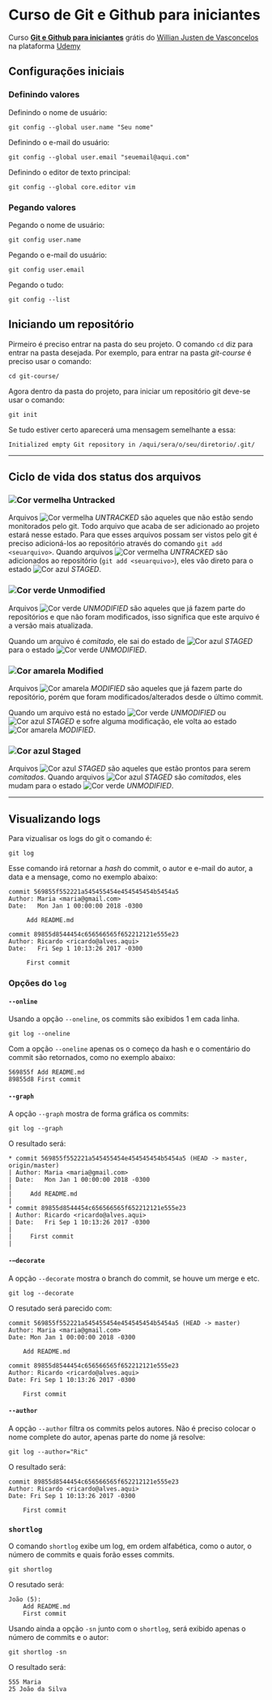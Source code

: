 # Curso de Git e Github para iniciantes

Curso **[Git e Github para iniciantes](https://www.udemy.com/git-e-github-para-iniciantes/)** grátis do [Willian Justen de Vasconcelos](https://github.com/willianjusten) na plataforma [Udemy](https://www.udemy.com)

## Configurações iniciais


### Definindo valores

Definindo o nome de usuário:

```git
git config --global user.name "Seu nome"
```

Definindo o e-mail do usuário:

```git
git config --global user.email "seuemail@aqui.com"
```

Definindo o editor de texto principal:

```git
git config --global core.editor vim
```

### Pegando valores

Pegando o nome de usuário:

```git
git config user.name
```

Pegando o e-mail do usuário:

```git
git config user.email
```

Pegando o tudo:

```git
git config --list
```

## Iniciando um repositório

Pirmeiro é preciso entrar na pasta do seu projeto. O comando `cd` diz para entrar na pasta desejada. Por exemplo, para entrar na pasta *git-course* é preciso usar o comando:

```
cd git-course/
```

Agora dentro da pasta do projeto, para iniciar um repositório git deve-se usar o comando:

```git
git init
```

Se tudo estiver certo aparecerá uma mensagem semelhante a essa:

```git
Initialized empty Git repository in /aqui/sera/o/seu/diretorio/.git/
```

***

## Ciclo de vida dos status dos arquivos

### ![Cor vermelha](https://placehold.it/16/F44336?text=+) Untracked

Arquivos ![Cor vermelha](https://placehold.it/16/F44336?text=+) *UNTRACKED* são aqueles que não estão sendo monitorados pelo git. Todo arquivo que acaba de ser adicionado ao projeto estará nesse estado. Para que esses arquivos possam ser vistos pelo git é preciso adicioná-los ao repositório através do comando `git add <seuarquivo>`. Quando arquivos ![Cor vermelha](https://placehold.it/16/F44336?text=+) *UNTRACKED* são adicionados ao repositório (`git add <seuarquivo>`), eles vão direto para o estado ![Cor azul](https://placehold.it/16/2196F3?text=+) *STAGED*.

### ![Cor verde](https://placehold.it/16/4CAF50?text=+) Unmodified

Arquivos ![Cor verde](https://placehold.it/16/4CAF50?text=+) *UNMODIFIED* são aqueles que já fazem parte do repositórios e que não foram modificados, isso significa que este arquivo é a versão mais atualizada.

Quando um arquivo é *comitado*, ele sai do estado de ![Cor azul](https://placehold.it/16/2196F3?text=+) *STAGED* para o estado ![Cor verde](https://placehold.it/16/4CAF50?text=+) *UNMODIFIED*.

### ![Cor amarela](https://placehold.it/16/FFEB3B?text=+) Modified

Arquivos ![Cor amarela](https://placehold.it/16/FFEB3B?text=+) *MODIFIED* são aqueles que já fazem parte do repositório, porém que foram modificados/alterados desde o último commit.

Quando um arquivo está no estado ![Cor verde](https://placehold.it/16/4CAF50?text=+) *UNMODIFIED* ou ![Cor azul](https://placehold.it/16/2196F3?text=+) *STAGED* e sofre alguma modificação, ele volta ao estado ![Cor amarela](https://placehold.it/16/FFEB3B?text=+) *MODIFIED*.

### ![Cor azul](https://placehold.it/16/2196F3?text=+) Staged

Arquivos ![Cor azul](https://placehold.it/16/2196F3?text=+) *STAGED* são aqueles que estão prontos para serem *comitados*. Quando arquivos ![Cor azul](https://placehold.it/16/2196F3?text=+) *STAGED* são *comitados*, eles mudam para o estado ![Cor verde](https://placehold.it/16/4CAF50?text=+) *UNMODIFIED*.

***

## Visualizando logs

Para vizualisar os logs do git o comando é:

```git
git log
```

Esse comando irá retornar a *hash* do commit, o autor e e-mail do autor, a data e a mensage, como no exemplo abaixo:

```git
commit 569855f552221a545455454e454545454b5454a5
Author: Maria <maria@gmail.com>
Date:   Mon Jan 1 00:00:00 2018 -0300

     Add README.md

commit 89855d8544454c656566565f652212121e555e23
Author: Ricardo <ricardo@alves.aqui>
Date:   Fri Sep 1 10:13:26 2017 -0300

     First commit

```

### Opções do `log`

#### `--online`

Usando a opção `--oneline`, os commits são exibidos 1 em cada linha.

```git
git log --oneline
```

Com a opção `--oneline` apenas os o começo da hash e o comentário do commit são retornados, como no exemplo abaixo:

```git
569855f Add README.md
89855d8 First commit
```

#### `--graph`

A opção `--graph` mostra de forma gráfica os commits:

```git
git log --graph
```

O resultado será:

```git
* commit 569855f552221a545455454e454545454b5454a5 (HEAD -> master, origin/master)
| Author: Maria <maria@gmail.com>
| Date:   Mon Jan 1 00:00:00 2018 -0300
|
|     Add README.md
|
* commit 89855d8544454c656566565f652212121e555e23
| Author: Ricardo <ricardo@alves.aqui>
| Date:   Fri Sep 1 10:13:26 2017 -0300
|
|     First commit
|
```

#### `-–decorate`

A opção `--decorate` mostra o branch do commit, se houve um merge e etc.

```git
git log --decorate
```

O resutado será parecido com:

```git
commit 569855f552221a545455454e454545454b5454a5 (HEAD -> master)
Author: Maria <maria@gmail.com>
Date: Mon Jan 1 00:00:00 2018 -0300

	Add README.md

commit 89855d8544454c656566565f652212121e555e23
Author: Ricardo <ricardo@alves.aqui>
Date: Fri Sep 1 10:13:26 2017 -0300

	First commit
```

#### `--author`

A opção `--author` filtra os commits pelos autores. Não é preciso colocar o nome complete do autor, apenas parte do nome já resolve:

```git
git log --author="Ric"
```

O resultado será:

```git
commit 89855d8544454c656566565f652212121e555e23
Author: Ricardo <ricardo@alves.aqui>
Date: Fri Sep 1 10:13:26 2017 -0300

	First commit
```

### `shortlog`

O comando `shortlog` exibe um log, em ordem alfabética, como o autor, o número de commits e quais forão esses commits.

```git
git shortlog
```

O resutado será:

```git
João (5):
	Add README.md
	First commit
```

Usando ainda a opção `-sn` junto com o `shortlog`, será exibido apenas o número de commits e o autor:

```git
git shortlog -sn
```

O resultado será:

```git
555 Maria 
25 João da Silva
```